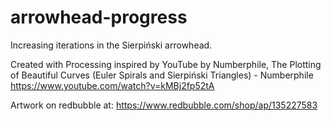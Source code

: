 # arrowhead-progress
Increasing iterations in the Sierpiński arrowhead.

Created with Processing inspired by YouTube by Numberphile, 
The Plotting of Beautiful Curves (Euler Spirals and Sierpiński Triangles) - Numberphile
https://www.youtube.com/watch?v=kMBj2fp52tA

Artwork on redbubble at: https://www.redbubble.com/shop/ap/135227583
